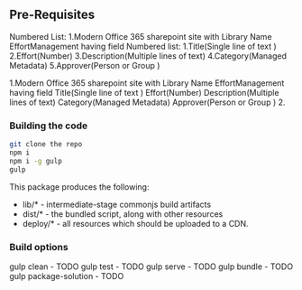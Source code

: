 ## Pre-Requisites
  Numbered List:
    1.Modern Office 365 sharepoint site with Library Name EffortManagement having field
      Numbered list:
        1.Title(Single line of text	)
		    2.Effort(Number)
		    3.Description(Multiple lines of text)
		    4.Category(Managed Metadata)
		    5.Approver(Person or Group )
    
 1.Modern Office 365 sharepoint site with Library Name EffortManagement having field
    Title(Single line of text	)
		Effort(Number)
		Description(Multiple lines of text)
		Category(Managed Metadata)
		Approver(Person or Group )
 2. 

### Building the code

```bash
git clone the repo
npm i
npm i -g gulp
gulp
```

This package produces the following:

* lib/* - intermediate-stage commonjs build artifacts
* dist/* - the bundled script, along with other resources
* deploy/* - all resources which should be uploaded to a CDN.

### Build options

gulp clean - TODO
gulp test - TODO
gulp serve - TODO
gulp bundle - TODO
gulp package-solution - TODO
